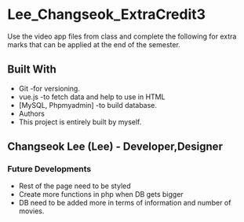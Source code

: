 # Lee_Changseok_ExtraCredit3
Use the video app files from class and complete the following for extra marks that can be applied at the end of the semester.

## Built With
* Git -for versioning.
* vue.js -to fetch data and help to use in HTML
* [MySQL, Phpmyadmin] -to build database.
* Authors
* This project is entirely built by myself.

## Changseok Lee (Lee) - Developer,Designer

### Future Developments
* Rest of the page need to be styled
* Create more functions in php when DB gets bigger
* DB need to be added more in terms of information and number of movies.
